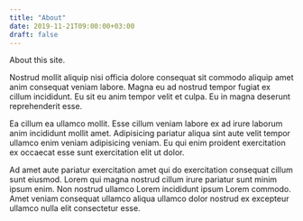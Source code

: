 ```yaml
---
title: "About"
date: 2019-11-21T09:00:00+03:00
draft: false
---
```


About this site.

Nostrud mollit aliquip nisi officia dolore consequat sit commodo aliquip amet anim consequat veniam labore. Magna eu ad nostrud tempor fugiat ex cillum incididunt. Eu sit eu anim tempor velit et culpa. Eu in magna deserunt reprehenderit esse.

Ea cillum ea ullamco mollit. Esse cillum veniam labore ex ad irure laborum anim incididunt mollit amet. Adipisicing pariatur aliqua sint aute velit tempor ullamco enim veniam adipisicing veniam. Eu qui enim proident exercitation ex occaecat esse sunt exercitation elit ut dolor.

Ad amet aute pariatur exercitation amet qui do exercitation consequat cillum sunt eiusmod. Lorem qui magna nostrud cillum irure pariatur sunt minim ipsum enim. Non nostrud ullamco Lorem incididunt ipsum Lorem commodo. Amet veniam consequat ullamco aliqua ullamco dolor nostrud ex excepteur ullamco nulla elit consectetur esse.
